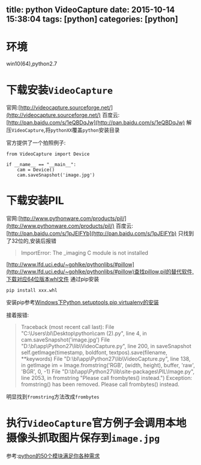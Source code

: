 title: python VideoCapture
date: 2015-10-14 15:38:04
tags: [python]
categories: [python]
---

# 环境
win10(64),python2.7

# 下载安装`VideoCapture`
官网:[http://videocapture.sourceforge.net/](http://videocapture.sourceforge.net/)
百度云:[http://pan.baidu.com/s/1eQBDqJw](http://pan.baidu.com/s/1eQBDqJw)
解压`VideoCapture`,将`pythonXX`覆盖`python`安装目录

官方提供了一个拍照例子:

```
from VideoCapture import Device

if __name__ == "__main__":
	cam = Device()
	cam.saveSnapshot('image.jpg')
```

# 下载安装PIL
官网:[http://www.pythonware.com/products/pil/](http://www.pythonware.com/products/pil/)
百度云:[http://pan.baidu.com/s/1pJEIFYb](http://pan.baidu.com/s/1pJEIFYb)
只找到了32位的,安装后报错
>ImportError: The _imaging C module is not installed

[http://www.lfd.uci.edu/~gohlke/pythonlibs/#pillow](http://www.lfd.uci.edu/~gohlke/pythonlibs/#pillow)查找pillow,pil的替代软件,下载对应64位版本whl文件
通过pip安装
```
pip install xxx.whl
```
安装pip参考[Windows下Python,setuptools,pip,virtualenv的安装](http://blog.useasp.net/archive/2014/01/16/install-python-setuptools-pip-and-virtualenv-in-windows.aspx)

接着报错:

>Traceback (most recent call last):
>  File "C:\Users\bl\Desktop\python\cam (2).py", line 4, in <module>
>    cam.saveSnapshot('image.jpg')
>  File "D:\bl\app\Python27\lib\VideoCapture.py", line 200, in saveSnapshot
>    self.getImage(timestamp, boldfont, textpos).save(filename, **keywords)
>  File "D:\bl\app\Python27\lib\VideoCapture.py", line 138, in getImage
>    im = Image.fromstring('RGB', (width, height), buffer, 'raw', 'BGR', 0, -1)
>  File "D:\bl\app\Python27\lib\site-packages\PIL\Image.py", line 2053, in fromstring
>    "Please call frombytes() instead.")
>Exception: fromstring() has been removed. Please call frombytes() instead.

明显找到`fromstring`方法改成`frombytes`

# 执行`VideoCapture`官方例子会调用本地摄像头抓取图片保存到`image.jpg`

参考:[python的50个模块满足你各种需求](http://2le.me/2015/06/05/python-50-modules/)
